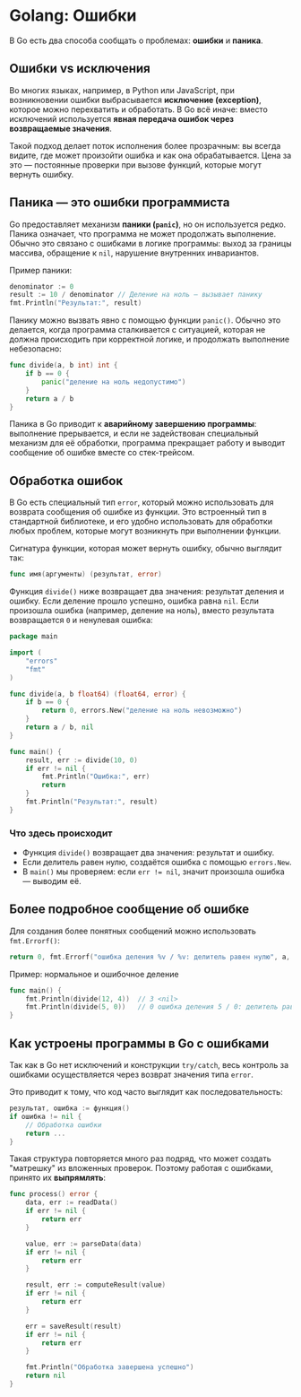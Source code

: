# Golang: Ошибки

В Go есть два способа сообщать о проблемах: **ошибки** и **паника**.

## Ошибки vs исключения

Во многих языках, например, в Python или JavaScript, при возникновении ошибки выбрасывается **исключение (exception)**, которое можно перехватить и обработать. В Go всё иначе: вместо исключений используется **явная передача ошибок через возвращаемые значения**.

Такой подход делает поток исполнения более прозрачным: вы всегда видите, где может произойти ошибка и как она обрабатывается. Цена за это — постоянные проверки при вызове функций, которые могут вернуть ошибку.

## Паника — это ошибки программиста

Go предоставляет механизм **паники (`panic`)**, но он используется редко. Паника означает, что программа не может продолжать выполнение. Обычно это связано с ошибками в логике программы: выход за границы массива, обращение к `nil`, нарушение внутренних инвариантов.

Пример паники:

```go
denominator := 0
result := 10 / denominator // Деление на ноль — вызывает панику
fmt.Println("Результат:", result)
````

Панику можно вызвать явно с помощью функции `panic()`. Обычно это делается, когда программа сталкивается с ситуацией, которая не должна происходить при корректной логике, и продолжать выполнение небезопасно:

```go
func divide(a, b int) int {
    if b == 0 {
        panic("деление на ноль недопустимо")
    }
    return a / b
}
```

Паника в Go приводит к **аварийному завершению программы**: выполнение прерывается, и если не задействован специальный механизм для её обработки, программа прекращает работу и выводит сообщение об ошибке вместе со стек-трейсом.

## Обработка ошибок

В Go есть специальный тип `error`, который можно использовать для возврата сообщения об ошибке из функции. Это встроенный тип в стандартной библиотеке, и его удобно использовать для обработки любых проблем, которые могут возникнуть при выполнении функции.

Сигнатура функции, которая может вернуть ошибку, обычно выглядит так:

```go
func имя(аргументы) (результат, error)
```

Функция `divide()` ниже возвращает два значения: результат деления и ошибку. Если деление прошло успешно, ошибка равна `nil`. Если произошла ошибка (например, деление на ноль), вместо результата возвращается `0` и ненулевая ошибка:

```go
package main

import (
    "errors"
    "fmt"
)

func divide(a, b float64) (float64, error) {
    if b == 0 {
        return 0, errors.New("деление на ноль невозможно")
    }
    return a / b, nil
}

func main() {
    result, err := divide(10, 0)
    if err != nil {
        fmt.Println("Ошибка:", err)
        return
    }
    fmt.Println("Результат:", result)
}
```

### Что здесь происходит

* Функция `divide()` возвращает два значения: результат и ошибку.
* Если делитель равен нулю, создаётся ошибка с помощью `errors.New`.
* В `main()` мы проверяем: если `err != nil`, значит произошла ошибка — выводим её.

## Более подробное сообщение об ошибке

Для создания более понятных сообщений можно использовать `fmt.Errorf()`:

```go
return 0, fmt.Errorf("ошибка деления %v / %v: делитель равен нулю", a, b)
```

Пример: нормальное и ошибочное деление

```go
func main() {
    fmt.Println(divide(12, 4))  // 3 <nil>
    fmt.Println(divide(5, 0))   // 0 ошибка деления 5 / 0: делитель равен нулю
}
```

## Как устроены программы в Go с ошибками

Так как в Go нет исключений и конструкции `try/catch`, весь контроль за ошибками осуществляется через возврат значения типа `error`.

Это приводит к тому, что код часто выглядит как последовательность:

```go
результат, ошибка := функция()
if ошибка != nil {
    // Обработка ошибки
    return ...
}
```

Такая структура повторяется много раз подряд, что может создать "матрешку" из вложенных проверок. Поэтому работая с ошибками, принято их **выпрямлять**:

```go
func process() error {
    data, err := readData()
    if err != nil {
        return err
    }

    value, err := parseData(data)
    if err != nil {
        return err
    }

    result, err := computeResult(value)
    if err != nil {
        return err
    }

    err = saveResult(result)
    if err != nil {
        return err
    }

    fmt.Println("Обработка завершена успешно")
    return nil
}
```
